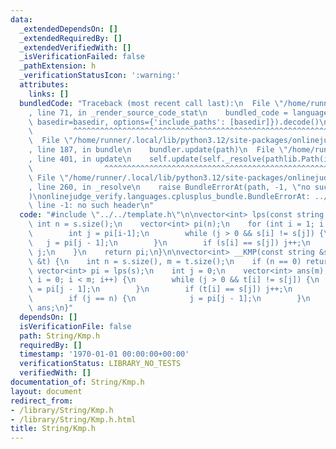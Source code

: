 ```yaml
---
data:
  _extendedDependsOn: []
  _extendedRequiredBy: []
  _extendedVerifiedWith: []
  _isVerificationFailed: false
  _pathExtension: h
  _verificationStatusIcon: ':warning:'
  attributes:
    links: []
  bundledCode: "Traceback (most recent call last):\n  File \"/home/runner/.local/lib/python3.12/site-packages/onlinejudge_verify/documentation/build.py\"\
    , line 71, in _render_source_code_stat\n    bundled_code = language.bundle(stat.path,\
    \ basedir=basedir, options={'include_paths': [basedir]}).decode()\n          \
    \         ^^^^^^^^^^^^^^^^^^^^^^^^^^^^^^^^^^^^^^^^^^^^^^^^^^^^^^^^^^^^^^^^^^^^^^^^^^^^^^^^^\n\
    \  File \"/home/runner/.local/lib/python3.12/site-packages/onlinejudge_verify/languages/cplusplus.py\"\
    , line 187, in bundle\n    bundler.update(path)\n  File \"/home/runner/.local/lib/python3.12/site-packages/onlinejudge_verify/languages/cplusplus_bundle.py\"\
    , line 401, in update\n    self.update(self._resolve(pathlib.Path(included), included_from=path))\n\
    \                ^^^^^^^^^^^^^^^^^^^^^^^^^^^^^^^^^^^^^^^^^^^^^^^^^^^^^^^^^\n \
    \ File \"/home/runner/.local/lib/python3.12/site-packages/onlinejudge_verify/languages/cplusplus_bundle.py\"\
    , line 260, in _resolve\n    raise BundleErrorAt(path, -1, \"no such header\"\
    )\nonlinejudge_verify.languages.cplusplus_bundle.BundleErrorAt: ../../template.h:\
    \ line -1: no such header\n"
  code: "#include \"../../template.h\"\n\nvector<int> lps(const string &s) {\n   \
    \ int n = s.size();\n    vector<int> pi(n);\n    for (int i = 1; i < n; i++) {\n\
    \        int j = pi[i-1];\n        while (j > 0 && s[i] != s[j]) {\n         \
    \   j = pi[j - 1];\n        }\n        if (s[i] == s[j]) j++;\n        pi[i] =\
    \ j;\n    }\n    return pi;\n}\n\nvector<int> __KMP(const string &s, const string\
    \ &t) {\n    int n = s.size(), m = t.size();\n    if (n == 0) return {};\n   \
    \ vector<int> pi = lps(s);\n    int j = 0;\n    vector<int> ans(m);\n    for (int\
    \ i = 0; i < m; i++) {\n        while (j > 0 && t[i] != s[j]) {\n            j\
    \ = pi[j - 1];\n        }\n        if (t[i] == s[j]) j++;\n        ans[i] = j;\n\
    \        if (j == n) {\n            j = pi[j - 1];\n        }\n    }\n    return\
    \ ans;\n}"
  dependsOn: []
  isVerificationFile: false
  path: String/Kmp.h
  requiredBy: []
  timestamp: '1970-01-01 00:00:00+00:00'
  verificationStatus: LIBRARY_NO_TESTS
  verifiedWith: []
documentation_of: String/Kmp.h
layout: document
redirect_from:
- /library/String/Kmp.h
- /library/String/Kmp.h.html
title: String/Kmp.h
---
```

